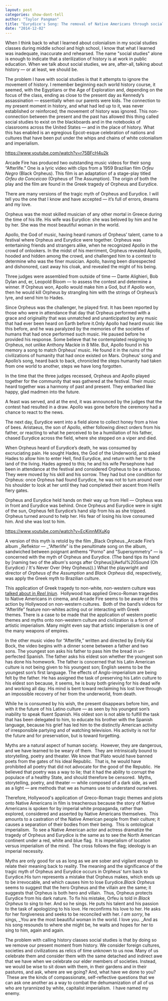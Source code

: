 ```yaml
---
layout: post
categories: show-dont-tell
author: "Taylor Pangman"
title: "Eurydice's Song: The removal of Native Americans through social studies"
date: "2014-12-02"
---
```


When I think back to what I learned about colonialism in my social studies classes during middle school and high school, I know that what I learned was inadequate, inaccurate and rehearsed. The name "social studies" alone is enough to indicate that a sterilization of history is at work in public education. When we talk about social studies, we are, after-all, talking about history — or at least, we should be.

The problem I have with social studies is that it attempts to ignore the movement of history. I remember beginning each world history course, it seemed, with the Egyptians or the Age of Exploration and, depending on the focus of the class, ending as close to the present day as Kennedy’s assassination — essentially when our parents were kids. The connection to my present moment in history, and what had led up to it, was never established or reinforced; the movement of history was ignored. This non-connection between the present and the past has allowed this thing called social studies to exist on the blackboards and in the notebooks of classrooms across the United States — and in the place of history. What this has enabled is an egregious Epcot-esque celebration of nations and cultures that have been put under the whips and chains of white colonialism and imperialism. 

https://www.youtube.com/watch?v=r75BFcH4u2k

Arcade Fire has produced two outstanding music videos for their song “Afterlife.” One is a lyric video with clips from a 1959 Brazilian film _Orfeu Negro_ (Black Orpheus). This film is an adaptation of a stage-play titled _Orfeu da Conceicao_ (Orpheus of The Assumption). The origin of both the play and the film are found in the Greek tragedy of Orpheus and Eurydice. 

There are many versions of the tragic myth of Orpheus and Eurydice. I will tell you the one that I know and have accepted — it’s full of errors, dreams and my love.

Orpheus was the most skilled musician of any other mortal in Greece during the time of his life. His wife was Eurydice: she was beloved by him and he by her. She was the most beautiful woman in the world. 

Apollo, the God of music, having heard rumors of Orpheus’ talent, came to a festival where Orpheus and Eurydice were together. Orpheus was entertaining friends and strangers alike, when he recognized Apollo in the crowd of onlookers. In the midst of his merriment, Orpheus revealed Apollo, hooded and hidden among the crowd, and challenged him to a contest to determine who was the finer musician. Apollo, having been disrespected and dishonored, cast away his cloak, and revealed the might of his being.

Three judges were assembled from outside of time — Dante Alighieri, Bob Dylan and, er, Leopold Bloom — to assess the contest and determine a winner. If Orpheus won, Apollo would make him a God, but if Apollo won, then he would kill Orpheus by strangling him with the strings of Orpheus’s lyre, and send him to Hades.

Since Orpheus was the challenger, he played first. It has been reported by those who were in attendance that day that Orpheus performed with a grace and originality that was unmatched and unanticipated by any music that had ever been heard on Earth before it.Only Apollo had heard music like this before, and he was paralyzed by the memories of the societies of humans that had once performed such music. He paused before he provided his response. Some believe that he contemplated resigning to Orpheus, not unlike Anthony Mackie in 8 Mile. But, Apollo found in his memory a song to match Orpheus’ music. He found it in the ruins of the civilizations of humanity that had once existed on Mars. Orpheus’ song and Apollo’s song, heard back to back, chronicled the steps humanity had taken from one world to another, steps we have long forgotten. 

In the time that the three judges recessed, Orpheus and Apollo played together for the community that was gathered at the festival. Their music heard together was a harmony of past and present. They embarked like happy, glad madmen into the future. 

A feast was served, and at the end, it was announced by the judges that the contest had resulted in a draw. Apollo was gone before the ceremony had a chance to react to the news. 

The next day, Eurydice went into a field alone to collect honey from a hive of bees. Aristaeus, the son of Apollo, either following direct orders from his father, or reacting to what he perceived to be a humiliation of his father, chased Eurydice across the field, where she stepped on a viper and died. 

When Orpheus heard of Eurydice’s death, he was consumed by excruciating pain. He sought Hades, the God of the Underworld, and asked Hades to allow him to enter Hell, find Eurydice, and return with her to the land of the living. Hades agreed to this; he and his wife Persephone had been in attendance at the festival and considered Orpheus to be a virtuoso. They were moved by his skill and his sorrow. They had but one condition for Orpheus: once Orpheus had found Eurydice, he was not to turn around over his shoulder to look at her until they had completed their ascent from Hell’s fiery gates. 

Orpheus and Eurydice held hands on their way up from Hell — Orpheus was in front and Eurydice was behind. Once Orpheus and Eurydice were in sight of the sun, Orpheus felt Eurydice’s hand slip from his as she tripped. Orpheus turned around to help her. His fear of losing his love consumed him. And she was lost to him. 

https://www.youtube.com/watch?v=EcKinnMXuKg

A version of this myth is retold by the film _Black Orpheus._Arcade Fire’s album _Reflektor — _“Afterlife” is the penultimate song on the album, sandwiched between poignant anthems "Porno" and "Supersymmetry" — is concerned with the myth of Orpheus and Eurydice. (The band tips its hand by [naming two of the album's songs after Orpheus](Awful%20Sound (Oh Eurydice) / It's Never Over (Hey Orpheus)).) What the playwright and director of _Orpheus of the Assumption_ and _Black Orpheus_ did, respectively, was apply the Greek myth to Brazilian culture.

This application of Greek tragedy to non-white, non-western culture was [talked about in _Reel Injun_](http://www.thehighscreen.com/2014/11/reel-injun-representation-native-americans-in-hollywood/).  Hollywood has applied Greco-Roman tragedies to Native Americans in cinema, and Arcade Fire seems to be aware of this action by Hollywood on non-western cultures.  Both of the band’s videos for “Afterlife” feature non-whites acting out or interacting with Greek themes. There is a case to be made that the application of western poetic themes and myths onto non-western culture and civilization is a form of artistic imperialism. Many might even say that artistic imperialism is one of the many weapons of empires.

In the other music video for “Afterlife,” written and directed by Emily Kai Bock, the video begins with a dinner scene between a father and two sons. The youngest son asks his father to pass him the bread in un-perfected Spanish. The father asks his eldest son whether the youngest son has done his homework. The father is concerned that his Latin American culture is not being given to his youngest son; English seems to be the youngest son’s first language. The effects of Anglo-imperialism are being felt by the father. He has assigned the task of preserving his Latin culture to his eldest son because, it seems, he is busy both grieving for his dead wife and working all day. His mind is bent toward reclaiming his lost love through an impossible recovery of her from the underworld, from death. 

While he is consumed by his wish, the present disappears before him, and with it the future of his Latino culture — as seen by his youngest son’s inability to speak fluent Spanish. His oldest son is not able to fulfill the task that has been delegated to him, to educate his brother with the Spanish language, because his grief has led him to the distinctly American activity of irresponsible partying and of watching television. His activity is not for the future and for preservation, but is toward forgetting.

Myths are a natural aspect of human society.  However, they are dangerous, and we have learned to be weary of them.  They are intrinsically bound to storytelling, poetry and theater. We know that Plato would have banned poets from the gates of his ideal Republic.  That is, he would have prohibited all poetry that did not advocate for the good of the Republic.  He believed that poetry was a way to lie; that it had the ability to corrupt the populace of a healthy State, and should therefore be censored.  Myths, storytelling, poetry, and theater — while composed of a dark side, as well as a light — are methods that we as humans use to understand ourselves.

Therefore, Hollywood's application of Greco-Roman tragic themes and plots onto Native Americans in film is treacherous because the story of Native Americans is spoken for by imperial white propaganda, rather than explored, considered and asserted by Native Americans themselves.  This amounts to a castration of the Native American people from their culture; it causes a separation of their bodies from their being.  This is ontological imperialism.  To see a Native American actor and actress dramatize the tragedy of Orpheus and Eurydice is the same as to see the North American continent under a red, white and blue flag.  It is imperialism of location versus imperialism of the mind.  The cross follows the flag; ideology is an imperial necessity.

Myths are only good for us as long as we are sober and vigilant enough to relate their meaning back to reality. The meaning and the significance of the tragic myth of Orpheus and Eurydice occurs in Orpheus’ turn back to Eurydice.His turn represents a mistake that Orpheus makes, which ends up to be irrevocable, and which causes him to lose Eurydice._Black Orpheus_ seems to suggest that the hero Orpheus and the villain are the same; it suggests that Orpheus is both hero and villain.  Thus, Orpheus protects Eurydice from his dark nature. To fix his mistake, Orfeu is told in _Black Orpheus_ to sing to her. And so he sings. He puts his talent and his passion to the task of apologizing to his love. He reconfirms his love to her. He asks for her forgiveness and seeks to be reconciled with her. _I am sorry_, he sings, _You are the most beautiful woman in the world. I love you. _And as his song resounds to where she might be, he waits and hopes for her to sing to him, again and again.

The problem with calling history classes social studies is that by doing so we remove our present moment from history. We consider foreign cultures, societies and civilizations as relics of time unknown to us now. Many of us celebrate them and consider them with the same detached and indirect awe that we have when we celebrate our elder members of societies. Instead, we would be wise to sit down with them, in their gardens and in their pastures, and ask, where are we going? And, what have we done to you?  These are the kinds of compassionate, self-reflective questions that we can ask one another as a way to combat the dehumanization of all of us who are tyrannized by white, capitalist imperialism.  I have named my enemy.
